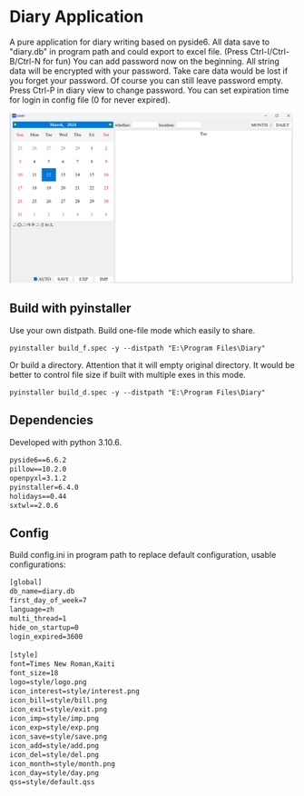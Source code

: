 # **Diary Application**
A pure application for diary writing based on pyside6.
All data save to "diary.db" in program path and could export to excel file.
(Press Ctrl-I/Ctrl-B/Ctrl-N for fun)
You can add password now on the beginning. All string data will be encrypted with your password. Take care data would be lost if you forget your password. Of course you can still leave password empty. Press Ctrl-P in diary view to change password. You can set expiration time for login in config file (0 for never expired).

<img src="diary.png" width="500" height="300">

## **Build with pyinstaller**
Use your own distpath.
Build one-file mode which easily to share.
```
pyinstaller build_f.spec -y --distpath "E:\Program Files\Diary"
```
Or build a directory. Attention that it will empty original directory. It would be better to control file size if built with multiple exes in this mode.
```
pyinstaller build_d.spec -y --distpath "E:\Program Files\Diary"
```

## **Dependencies**
Developed with python 3.10.6.
```
pyside6==6.6.2
pillow==10.2.0
openpyxl=3.1.2
pyinstaller=6.4.0
holidays==0.44
sxtwl==2.0.6
```

## **Config**
Build config.ini in program path to replace default configuration, usable configurations:
```
[global]
db_name=diary.db
first_day_of_week=7
language=zh
multi_thread=1
hide_on_startup=0
login_expired=3600

[style]
font=Times New Roman,Kaiti
font_size=18
logo=style/logo.png
icon_interest=style/interest.png
icon_bill=style/bill.png
icon_exit=style/exit.png
icon_imp=style/imp.png
icon_exp=style/exp.png
icon_save=style/save.png
icon_add=style/add.png
icon_del=style/del.png
icon_month=style/month.png
icon_day=style/day.png
qss=style/default.qss
```